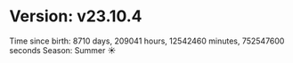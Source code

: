 # Version: v23.10.4
Time since birth: 8710 days, 209041 hours, 12542460 minutes, 752547600 seconds
Season: Summer ☀️

